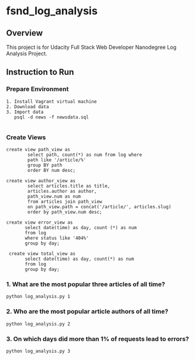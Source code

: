 # fsnd_log_analysis

## Overview
This project is for Udacity Full Stack Web Developer Nanodegree Log Analysis Project.  
##  Instruction to Run 
### Prepare Environment 
```
1. Install Vagrant virtual machine 
2. Download data
3. Import data 
   psql -d news -f newsdata.sql
   
```

### Create Views 
```
create view path_view as 
        select path, count(*) as num from log where 
        path like '/article/%' 
        group BY path  
        order BY num desc;
```

```
create view author_view as 
        select articles.title as title, 
        articles.author as author, 
        path_view.num as num 
        from articles join path_view 
        on path_view.path = concat('/article/', articles.slug) 
        order by path_view.num desc;
```


```
create view error_view as 
       select date(time) as day, count (*) as num
       from log 
       where status like '404%' 
       group by day;
```

```
 create view total_view as 
       select date(time) as day, count(*) as num
       from log 
       group by day;
```


### 1. What are the most popular three articles of all time?
```
python log_analysis.py 1
```

### 2. Who are the most popular article authors of all time?
```
python log_analysis.py 2
```

### 3. On which days did more than 1% of requests lead to errors? 
```
python log_analysis.py 3
```
